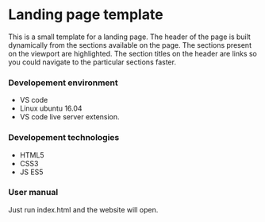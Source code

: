 # Landing page template
This is a small template for a landing page. The header of the page is built dynamically from the sections available on the page. The sections present on the viewport are highlighted. The section titles on the header are links so you could navigate to the particular sections faster.  

### Developement environment
* VS code
* Linux ubuntu 16.04
* VS code live server extension.

### Developement technologies
* HTML5
* CSS3
* JS ES5

### User manual
Just run index.html and the website will open.
